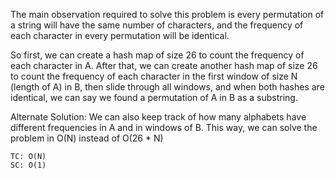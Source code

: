 The main observation required to solve this problem is every permutation of a string will have the same number of characters, and the frequency of each character in every permutation will be identical.

So first, we can create a hash map of size 26 to count the frequency of each character in A.
After that, we can create another hash map of size 26 to count the frequency of each character in the first window of size N (length of A) in B, then slide through all windows, and when both hashes are identical, we can say we found a permutation of A in B as a substring.

Alternate Solution:
We can also keep track of how many alphabets have different frequencies in A and in windows of B. This way, we can solve the problem in O(N) instead of O(26 * N)


    TC: O(N)
    SC: O(1)